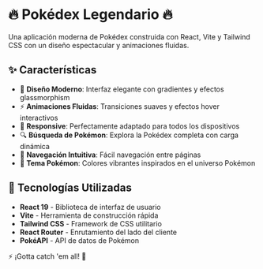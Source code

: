 # 🔥 Pokédex Legendario 🔥

Una aplicación moderna de Pokédex construida con React, Vite y Tailwind CSS con un diseño espectacular y animaciones fluidas.

## ✨ Características

- 🎨 **Diseño Moderno**: Interfaz elegante con gradientes y efectos glassmorphism
- ⚡ **Animaciones Fluidas**: Transiciones suaves y efectos hover interactivos
- 📱 **Responsive**: Perfectamente adaptado para todos los dispositivos
- 🔍 **Búsqueda de Pokémon**: Explora la Pokédex completa con carga dinámica
- 🎯 **Navegación Intuitiva**: Fácil navegación entre páginas
- 🌈 **Tema Pokémon**: Colores vibrantes inspirados en el universo Pokémon

## 🚀 Tecnologías Utilizadas

- **React 19** - Biblioteca de interfaz de usuario
- **Vite** - Herramienta de construcción rápida
- **Tailwind CSS** - Framework de CSS utilitario
- **React Router** - Enrutamiento del lado del cliente
- **PokéAPI** - API de datos de Pokémon

⚡ ¡Gotta catch 'em all! 🎯
